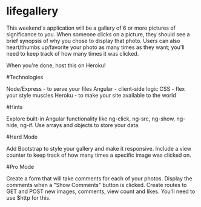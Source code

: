 # lifegallery

This weekend's application will be a gallery of 6 or more pictures of significance to you. When someone clicks on a picture, they should see a brief synopsis of why you chose to display that photo. Users can also heart/thumbs up/favorite your photo as many times as they want; you'll need to keep track of how many times it was clicked.

When you're done, host this on Heroku!

#Technologies

Node/Express - to serve your files
Angular - client-side logic
CSS - flex your style muscles
Heroku - to make your site available to the world

#Hints

Explore built-in Angular functionality like ng-click, ng-src, ng-show, ng-hide, ng-if.
Use arrays and objects to store your data.

#Hard Mode

Add Bootstrap to style your gallery and make it responsive.
Include a view counter to keep track of how many times a specific image was clicked on.

#Pro Mode

Create a form that will take comments for each of your photos. Display the comments when a "Show Comments" button is clicked.
Create routes to GET and POST new images, comments, view count and likes. You'll need to use $http for this.
